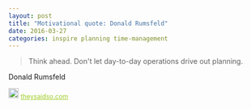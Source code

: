 ```yaml
---
layout: post
title: "Motivational quote: Donald Rumsfeld"
date: 2016-03-27
categories: inspire planning time-management
---
```

> Think ahead. Don't let day-to-day operations drive out planning.

Donald Rumsfeld

<span style="z-index:50;font-size:0.9em;"><img src="https://theysaidso.com/branding/theysaidso.png" height="20" width="20" alt="theysaidso.com"/><a href="https://theysaidso.com" title="Powered by quotes from theysaidso.com" style="color: #9fcc25; margin-left: 4px; vertical-align: middle;">theysaidso.com</a></span>
